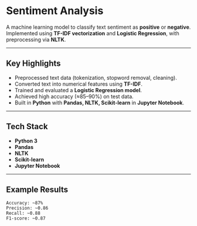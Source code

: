 # Sentiment Analysis

A machine learning model to classify text sentiment as **positive** or **negative**.
Implemented using **TF-IDF vectorization** and **Logistic Regression**, with preprocessing via **NLTK**.

---

## Key Highlights

* Preprocessed text data (tokenization, stopword removal, cleaning).
* Converted text into numerical features using **TF-IDF**.
* Trained and evaluated a **Logistic Regression model**.
* Achieved high accuracy (≈85–90%) on test data.
* Built in **Python** with **Pandas, NLTK, Scikit-learn** in **Jupyter Notebook**.

---

## Tech Stack

* **Python 3**
* **Pandas**
* **NLTK**
* **Scikit-learn**
* **Jupyter Notebook**

---

## Example Results

```
Accuracy: ~87%
Precision: ~0.86
Recall: ~0.88
F1-score: ~0.87
